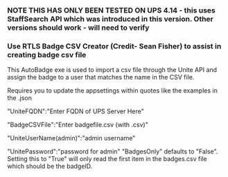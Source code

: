### NOTE THIS HAS ONLY BEEN TESTED ON UPS 4.14 - this uses StaffSearch API which was introduced in this version. Other versions should work - will need to verify
### Use RTLS Badge CSV Creator (Credit- Sean Fisher) to assist in creating badge csv file
This AutoBadge exe is used to import a csv file through the Unite API and assign the badge to a user that matches the name in the CSV file.

Requires you to update the appsettings within quotes like the examples in the .json

   "UniteFQDN":"Enter FQDN of UPS Server Here"
   
   "BadgeCSVFile":"Enter badgefile.csv (with .csv)"
   
   "UniteUserName(admin)":"admin username"
   
   "UnitePassword":"password for admin"
   "BadgesOnly" defaults to "False".  Setting this to "True" will only read the first item in the badges.csv
   file which should be the badgeID.



